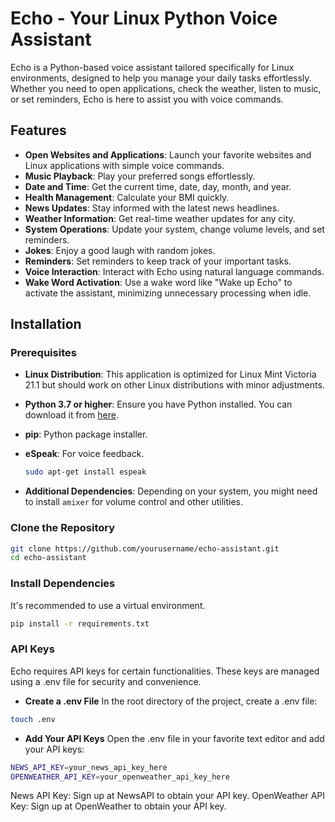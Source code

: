 # Echo - Your Linux Python Voice Assistant

Echo is a Python-based voice assistant tailored specifically for Linux environments, designed to help you manage your daily tasks effortlessly. Whether you need to open applications, check the weather, listen to music, or set reminders, Echo is here to assist you with voice commands.

## Features

- **Open Websites and Applications**: Launch your favorite websites and Linux applications with simple voice commands.
- **Music Playback**: Play your preferred songs effortlessly.
- **Date and Time**: Get the current time, date, day, month, and year.
- **Health Management**: Calculate your BMI quickly.
- **News Updates**: Stay informed with the latest news headlines.
- **Weather Information**: Get real-time weather updates for any city.
- **System Operations**: Update your system, change volume levels, and set reminders.
- **Jokes**: Enjoy a good laugh with random jokes.
- **Reminders**: Set reminders to keep track of your important tasks.
- **Voice Interaction**: Interact with Echo using natural language commands.
- **Wake Word Activation**: Use a wake word like "Wake up Echo" to activate the assistant, minimizing unnecessary processing when idle.


## Installation

### Prerequisites

- **Linux Distribution**: This application is optimized for Linux Mint Victoria 21.1 but should work on other Linux distributions with minor adjustments.
- **Python 3.7 or higher**: Ensure you have Python installed. You can download it from [here](https://www.python.org/downloads/).
- **pip**: Python package installer.
- **eSpeak**: For voice feedback.

    ```bash
    sudo apt-get install espeak
    ```

- **Additional Dependencies**: Depending on your system, you might need to install `amixer` for volume control and other utilities.

### Clone the Repository

```bash
git clone https://github.com/yourusername/echo-assistant.git
cd echo-assistant
```

### Install Dependencies

It's recommended to use a virtual environment.
```bash
pip install -r requirements.txt
```

### API Keys
Echo requires API keys for certain functionalities. These keys are managed using a .env file for security and convenience.

- **Create a .env File**
In the root directory of the project, create a .env file:
```bash
touch .env
```
- **Add Your API Keys**
Open the .env file in your favorite text editor and add your API keys:
```bash
NEWS_API_KEY=your_news_api_key_here
OPENWEATHER_API_KEY=your_openweather_api_key_here
```
News API Key: Sign up at NewsAPI to obtain your API key.
OpenWeather API Key: Sign up at OpenWeather to obtain your API key.
